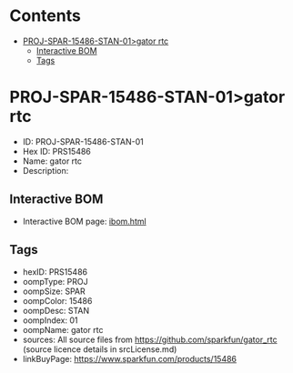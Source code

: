 



Contents
========

* [PROJ-SPAR-15486-STAN-01>gator rtc](#proj-spar-15486-stan-01gator-rtc)
	* [Interactive BOM](#interactive-bom)
	* [Tags](#tags)

# PROJ-SPAR-15486-STAN-01>gator rtc

- ID: PROJ-SPAR-15486-STAN-01
- Hex ID: PRS15486
- Name: gator rtc
- Description: 

## Interactive BOM

- Interactive BOM page: [ibom.html](kicad/bom/ibom.html)

## Tags

- hexID: PRS15486
- oompType: PROJ
- oompSize: SPAR
- oompColor: 15486
- oompDesc: STAN
- oompIndex: 01
- oompName: gator rtc
- sources: All source files from https://github.com/sparkfun/gator_rtc (source licence details in srcLicense.md)
- linkBuyPage: https://www.sparkfun.com/products/15486
